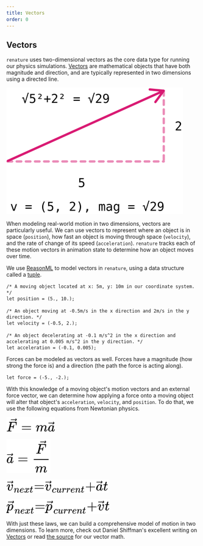 ```yaml
---
title: Vectors
order: 0
---
```


## Vectors

`renature` uses two-dimensional vectors as the core data type for running our physics simulations. [Vectors](https://natureofcode.com/book/chapter-1-vectors/) are mathematical objects that have both magnitude and direction, and are typically represented in two dimensions using a directed line.

![Vectors have a magnitude and a direction.](../../public/vector.svg)

When modeling real-world motion in two dimensions, vectors are particularly useful. We can use vectors to represent where an object is in space (`position`), how fast an object is moving through space (`velocity`), and the rate of change of its speed (`acceleration`). `renature` tracks each of these motion vectors in animation state to determine how an object moves over time.

We use [ReasonML](https://reasonml.org/) to model vectors in `renature`, using a data structure called a [tuple](https://reasonml.org/docs/manual/latest/tuple).

```reason
/* A moving object located at x: 5m, y: 10m in our coordinate system. */
let position = (5., 10.);

/* An object moving at -0.5m/s in the x direction and 2m/s in the y direction. */
let velocity = (-0.5, 2.);

/* An object decelerating at -0.1 m/s^2 in the x direction and
accelerating at 0.005 m/s^2 in the y direction. */
let acceleration = (-0.1, 0.005);
```

Forces can be modeled as vectors as well. Forces have a magnitude (how strong the force is) and a direction (the path the force is acting along).

```reason
let force = (-5., -2.);
```

With this knowledge of a moving object's motion vectors and an external force vector, we can determine how applying a force onto a moving object will alter that object's `acceleration`, `velocity`, and `position`. To do that, we use the following equations from Newtonian physics.

![Force equals mass times acceleration.](../../public/force_equation.svg)

![Acceleration equals force divided by mass.](../../public/acceleration_equation.svg)

![The velocity of an object is equal to its current velocity plus acceleration times time.](../../public/velocity_equation.svg)

![The position of an object is equal to its current position plus velocity times time.](../../public/position_equation.svg)

With just these laws, we can build a comprehensive model of motion in two dimensions. To learn more, check out Daniel Shiffman's excellent writing on [Vectors](https://natureofcode.com/book/chapter-1-vectors/) or read [the source](https://github.com/FormidableLabs/renature/blob/saturn/src/core/Vector.re) for our vector math.
